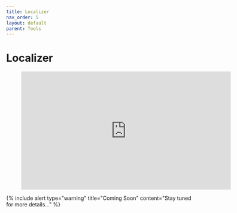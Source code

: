 ```yaml
---
title: Localizer
nav_order: 5
layout: default
parent: Tools
---
```


# Localizer

<figure class="video_container">
  <iframe width="560" height="315" src="https://www.youtube.com/embed/R921jvIIsRU" frameborder="0" allow="accelerometer; autoplay; clipboard-write; encrypted-media; gyroscope; picture-in-picture" allowfullscreen></iframe>
</figure>

{% include alert type="warning" title="Coming Soon" content="Stay tuned for more details..." %}

